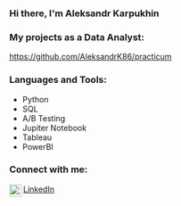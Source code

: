 ### Hi there, I'm Aleksandr Karpukhin

### My projects as a Data Analyst:

https://github.com/AleksandrK86/practicum

### Languages and Tools:

* Python
* SQL
* A/B Testing
* Jupiter Notebook
* Tableau
* PowerBI

### Connect with me: 

<img align="left" alt="AleksandrK86 | LinkedIn" width="22px" src="https://cdn.jsdelivr.net/npm/simple-icons@v3/icons/linkedin.svg" />

[LinkedIn](https://www.linkedin.com/in/aleksandr-karpukhin/)
